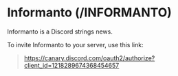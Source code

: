 # Informanto (/INFORMANTO)
Informanto is a Discord strings news.

To invite Informanto to your server, use this link:

> https://canary.discord.com/oauth2/authorize?client_id=1218289674368454657
